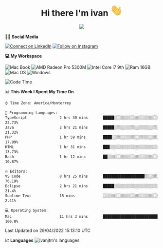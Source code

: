 <h1 align="center">Hi there I'm ivan <img src="https://raw.githubusercontent.com/ABSphreak/ABSphreak/master/gifs/Hi.gif" width="40px" /></h1>
<div align="center">
<img src="http://github-readme-streak-stats.herokuapp.com?user=ivanjtm&hide_border=true&background=00000000&border=FFFFFF00&sideNums=A8A8A8&sideLabels=A8A8A8&currStreakNum=FFC93C&dates=A8A8A8)](https://git.io/streak-stats"/>
</div>

**👦🏻 Social Media**

[![Connect on LinkedIn](https://img.shields.io/badge/LinkedIn-%230077B5.svg?&style=flat-square&logo=linkedin&logoColor=white)](https://www.linkedin.com/in/ivanjtm)
[![Follow on Instagram](https://img.shields.io/badge/Instagram-E4405F?style=flat-square&logo=instagram&logoColor=white)](https://www.instagram.com/ivanjtm)

**💻 My Workspace**

![Mac Book](https://img.shields.io/badge/Apple-MacBook_Pro_2019-999999?style=flat-square&logo=apple&logoColor=white)
![AMD Radeon Pro 5300M](https://img.shields.io/badge/AMD-Radeon_Pro_5300M-ED1C24?style=flat-square&logo=amd&logoColor=white)
![Intel Core i7 9th](https://img.shields.io/badge/Intel-Core_i7_9th-0071C5?style=flat-square&logo=intel&logoColor=white)
![Ram 16GB](https://img.shields.io/badge/RAM-16GB-230071C5?style=flat-square&logoColor=white)
![Mac OS](https://img.shields.io/badge/Mac%20OS-000000?style=flat-square&logo=apple&logoColor=white)
![Windows](https://img.shields.io/badge/Windows-0078D6?style=flat-square&logo=windows&logoColor=white)


<!--START_SECTION:waka-->
![Code Time](http://img.shields.io/badge/Code%20Time-667%20hrs%2058%20mins-blue)

📊 **This Week I Spent My Time On** 

```text
⌚︎ Time Zone: America/Monterrey

💬 Programming Languages: 
TypeScript               2 hrs 30 mins       █████░░░░░░░░░░░░░░░░░░░░   22.73% 
Java                     2 hrs 21 mins       █████░░░░░░░░░░░░░░░░░░░░   21.32% 
PHP                      1 hr 59 mins        ████░░░░░░░░░░░░░░░░░░░░░   17.99% 
HTML                     1 hr 31 mins        ███░░░░░░░░░░░░░░░░░░░░░░   13.73% 
Bash                     1 hr 12 mins        ██░░░░░░░░░░░░░░░░░░░░░░░   10.87%

🔥 Editors: 
VS Code                  8 hrs 25 mins       ███████████████████░░░░░░   76.19% 
Eclipse                  2 hrs 21 mins       █████░░░░░░░░░░░░░░░░░░░░   21.4% 
Sublime Text             15 mins             ░░░░░░░░░░░░░░░░░░░░░░░░░   2.41%

💻 Operating System: 
Mac                      11 hrs 3 mins       █████████████████████████   100.0%

```


 Last Updated on 29/04/2022 15:13:10 UTC
<!--END_SECTION:waka-->
**📈 Languages**
 ![ivanjtm's languages](https://wakatime.com/share/@ivanjtm/a32f83c6-d0c9-49a4-a5ae-d0440b950377.svg)
